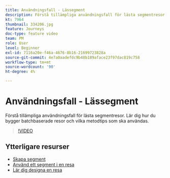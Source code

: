 ```yaml
---
title: Användningsfall - Lässegment
description: Förstå tillämpliga användningsfall för lästa segmentresor. Lär dig hur du bygger batchbaserade resor och vilka metodtips som ska användas.
kt: 7964
thumbnail: 334206.jpg
feature: Journeys
doc-type: feature video
team: PM
role: User
level: Beginner
exl-id: 7116a20e-f46a-4676-8b16-21699723828a
source-git-commit: 4e7a0aadefdc9b48b189aface23f97dac819c758
workflow-type: tm+mt
source-wordcount: '90'
ht-degree: 4%

---
```


# Användningsfall - Lässegment

Förstå tillämpliga användningsfall för lästa segmentresor. Lär dig hur du bygger batchbaserade resor och vilka metodtips som ska användas.

>[!VIDEO](https://video.tv.adobe.com/v/334206?quality=12)

## Ytterligare resurser

* [Skapa segment](https://experienceleague.adobe.com/docs/journey-optimizer/using/segment/segments/creating-a-segment.html)
* [Använd ett segment i en resa](https://experienceleague.adobe.com/docs/journey-optimizer/using/orchestrate-journeys/about-journey-building/read-segment.html)
* [Lär dig designa en resa](https://experienceleague.adobe.com/docs/journey-optimizer/using/orchestrate-journeys/create-journey/using-the-journey-designer.html)

